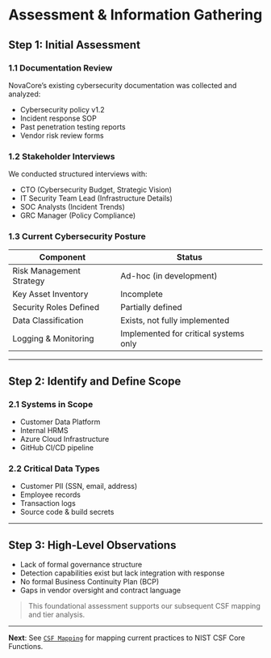 # Assessment & Information Gathering

## Step 1: Initial Assessment

### 1.1 Documentation Review
NovaCore’s existing cybersecurity documentation was collected and analyzed:
- Cybersecurity policy v1.2
- Incident response SOP
- Past penetration testing reports
- Vendor risk review forms

### 1.2 Stakeholder Interviews
We conducted structured interviews with:
- CTO (Cybersecurity Budget, Strategic Vision)
- IT Security Team Lead (Infrastructure Details)
- SOC Analysts (Incident Trends)
- GRC Manager (Policy Compliance)

### 1.3 Current Cybersecurity Posture
| Component | Status |
|-----------|--------|
| Risk Management Strategy | Ad-hoc (in development) |
| Key Asset Inventory | Incomplete |
| Security Roles Defined | Partially defined |
| Data Classification | Exists, not fully implemented |
| Logging & Monitoring | Implemented for critical systems only |

---

## Step 2: Identify and Define Scope

### 2.1 Systems in Scope
- Customer Data Platform
- Internal HRMS
- Azure Cloud Infrastructure
- GitHub CI/CD pipeline

### 2.2 Critical Data Types
- Customer PII (SSN, email, address)
- Employee records
- Transaction logs
- Source code & build secrets

---

## Step 3: High-Level Observations

- Lack of formal governance structure
- Detection capabilities exist but lack integration with response
- No formal Business Continuity Plan (BCP)
- Gaps in vendor oversight and contract language

> This foundational assessment supports our subsequent CSF mapping and tier analysis.

---

**Next**: See [`CSF Mapping`](https://github.com/Goodka7/GRC/blob/main/Csf_Mapping.md) for mapping current practices to NIST CSF Core Functions.

